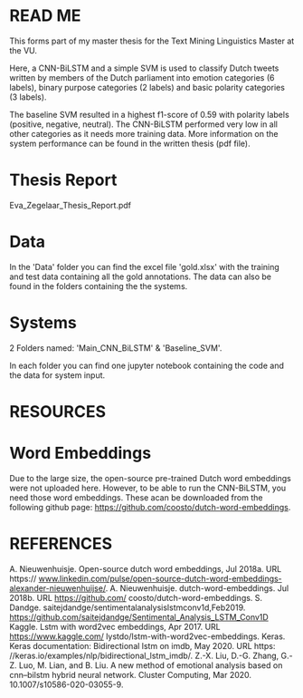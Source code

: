 # READ ME

This forms part of my master thesis for the Text Mining Linguistics Master at the VU. 

Here, a CNN-BiLSTM and a simple SVM is used to classify Dutch tweets written by members of the Dutch parliament into emotion categories (6 labels), binary purpose categories (2 labels) and basic polarity categories (3 labels). 

The baseline SVM resulted in a highest f1-score of 0.59 with polarity labels (positive, negative, neutral). The CNN-BiLSTM performed very low in all other categories as it needs more training data. More information on the system performance can be found in the written thesis (pdf file). 

# Thesis Report
Eva_Zegelaar_Thesis_Report.pdf


# Data
In the 'Data' folder you can find the excel file 'gold.xlsx' with the training and test data containing all the gold annotations. The data can also be found in the folders containing the the systems. 

# Systems
2 Folders named: 'Main_CNN_BiLSTM'  & 'Baseline_SVM'. 

In each folder you can find one jupyter notebook containing the code and the data for system input. 

# RESOURCES
# Word Embeddings
Due to the large size, the open-source pre-trained Dutch word embeddings were not uploaded here. However, to be able to run the CNN-BiLSTM, you need those word embeddings. These acan be downloaded from the following github page: https://github.com/coosto/dutch-word-embeddings.


# REFERENCES 

A. Nieuwenhuisje. Open-source dutch word embeddings, Jul 2018a. URL https:// www.linkedin.com/pulse/open-source-dutch-word-embeddings-alexander-nieuwenhuijse/.
A. Nieuwenhuisje. dutch-word-embeddings. Jul 2018b. URL https://github.com/ coosto/dutch-word-embeddings.
S. Dandge. saitejdandge/sentimentalanalysislstmconv1d,Feb2019. https://github.com/saitejdandge/Sentimental_Analysis_LSTM_Conv1D
Kaggle. Lstm with word2vec embeddings, Apr 2017. URL https://www.kaggle.com/ lystdo/lstm-with-word2vec-embeddings.
Keras. Keras documentation: Bidirectional lstm on imdb, May 2020. URL https: //keras.io/examples/nlp/bidirectional_lstm_imdb/.
Z.-X. Liu, D.-G. Zhang, G.-Z. Luo, M. Lian, and B. Liu. A new method of emotional analysis based on cnn–bilstm hybrid neural network. Cluster Computing, Mar 2020. 10.1007/s10586-020-03055-9.
